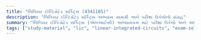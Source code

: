 ```yaml
---
title: "લિનિયર ઈન્ટિગ્રેટેડ સર્કિટ્સ (4341105)"
description: "લિનિયર ઈન્ટિગ્રેટેડ સર્કિટ્સ અભ્યાસ સામગ્રી અને પરીક્ષા ઉકેલોનો સંગ્રહ"
summary: "લિનિયર ઈન્ટિગ્રેટેડ સર્કિટ્સ (એલઆઈસી) અભ્યાસક્રમ માટે પરીક્ષા ઉકેલો અને અભ્યાસ સામગ્રીનો વ્યાપક સંગ્રહ"
tags: ["study-material", "lic", "linear-integrated-circuits", "exam-solutions", "4341105"]
---
```

